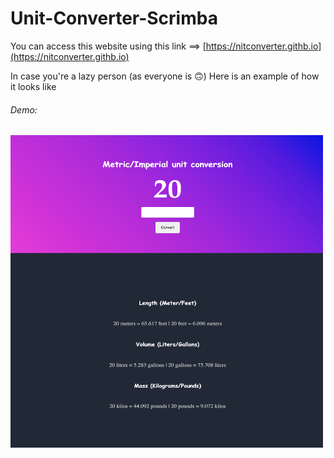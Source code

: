 # Unit-Converter-Scrimba
You can access this website using this link ==> [https://nitconverter.githb.io](https://nitconverter.githb.io)

In case you're a lazy person (as everyone is 🙃) Here is an example of how it looks like
###### Demo:
<img src="unit.png" width="500" height="500">
